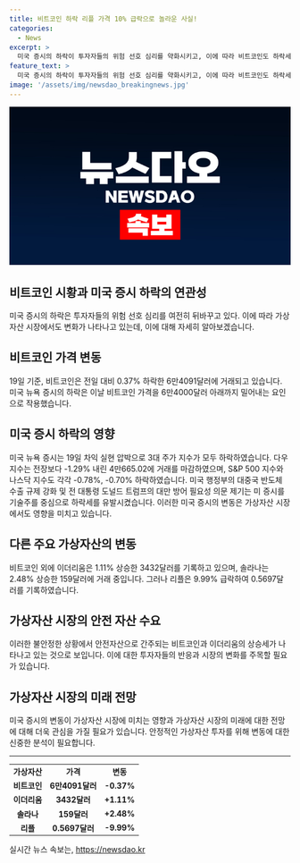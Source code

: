 ```yaml
---
title: 비트코인 하락 리플 가격 10% 급락으로 놀라운 사실!
categories:
  - News
excerpt: >
  미국 증시의 하락이 투자자들의 위험 선호 심리를 약화시키고, 이에 따라 비트코인도 하락세를 보이고 있다. 19일 오전, 비트코인은 0.37% 하락한 6만4091달러에 거래되었으며, 뉴욕 증시의 하락으로 다우 지수는 -1.29%, S&P 500 지수는 -0.78%, 나스닥 지수는 -0.70% 하락했다. 미국 정부의 대(對)중국 반도체 수출 규제 강화와 트럼프 전 대통령의 대만 방어 필요성 의문 제기로 인해 기술주 중심으로 하락했고, 이로 인해 비트코인 가격이 6만4000달러 아래로 밀렸다.
feature_text: >
  미국 증시의 하락이 투자자들의 위험 선호 심리를 약화시키고, 이에 따라 비트코인도 하락세를 보이고 있다. 19일 오전, 비트코인은 0.37% 하락한 6만4091달러에 거래되었으며, 뉴욕 증시의 하락으로 다우 지수는 -1.29%, S&P 500 지수는 -0.78%, 나스닥 지수는 -0.70% 하락했다. 미국 정부의 대(對)중국 반도체 수출 규제 강화와 트럼프 전 대통령의 대만 방어 필요성 의문 제기로 인해 기술주 중심으로 하락했고, 이로 인해 비트코인 가격이 6만4000달러 아래로 밀렸다.
image: '/assets/img/newsdao_breakingnews.jpg'
---
```


<p><img src="/assets/img/newsdao_breakingnews.jpg" alt="flaretime 속보" /></p>

<h2>비트코인 시황과 미국 증시 하락의 연관성</h2>

<p data-ke-size="size16">미국 증시의 하락은 투자자들의 위험 선호 심리를 여전히 뒤바꾸고 있다. 이에 따라 가상자산 시장에서도 변화가 나타나고 있는데, 이에 대해 자세히 알아보겠습니다.</p>

<h2 data-ke-size="size26">비트코인 가격 변동</h2>

<p>19일 기준, 비트코인은 전일 대비 0.37% 하락한 6만4091달러에 거래되고 있습니다. 미국 뉴욕 증시의 하락은 이날 비트코인 가격을 6만4000달러 아래까지 밀어내는 요인으로 작용했습니다.</p>

<h2 data-ke-size="size26">미국 증시 하락의 영향</h2>

<p>미국 뉴욕 증시는 19일 차익 실현 압박으로 3대 주가 지수가 모두 하락하였습니다. 다우 지수는 전장보다 -1.29% 내린 4만665.02에 거래를 마감하였으며, S&P 500 지수와 나스닥 지수도 각각 -0.78%, -0.70% 하락하였습니다. 미국 행정부의 대중국 반도체 수출 규제 강화 및 전 대통령 도널드 트럼프의 대만 방어 필요성 의문 제기는 미 증시를 기술주를 중심으로 하락세를 유발시켰습니다. 이러한 미국 증시의 변동은 가상자산 시장에서도 영향을 미치고 있습니다.</p>

<h2 data-ke-size="size26">다른 주요 가상자산의 변동</h2>

<p>비트코인 외에 이더리움은 1.11% 상승한 3432달러를 기록하고 있으며, 솔라나는 2.48% 상승한 159달러에 거래 중입니다. 그러나 리플은 9.99% 급락하여 0.5697달러를 기록하였습니다.</p>

<h2 data-ke-size="size26">가상자산 시장의 안전 자산 수요</h2>

<p>이러한 불안정한 상황에서 안전자산으로 간주되는 비트코인과 이더리움의 상승세가 나타나고 있는 것으로 보입니다. 이에 대한 투자자들의 반응과 시장의 변화를 주목할 필요가 있습니다.</p>

<h2 data-ke-size="size26">가상자산 시장의 미래 전망</h2>

<p>미국 증시의 변동이 가상자산 시장에 미치는 영향과 가상자산 시장의 미래에 대한 전망에 대해 더욱 관심을 가질 필요가 있습니다. 안정적인 가상자산 투자를 위해 변동에 대한 신중한 분석이 필요합니다.</p>

<hr>

<table>
  <tr>
    <td style="text-align: center; height: 17px;"><b>가상자산</b></td>
    <td style="text-align: center; height: 17px;"><b>가격</b></td>
    <td style="text-align: center; height: 17px;"><b>변동</b></td>
  </tr>
  <tr>
    <td style="text-align: center; height: 17px;"><b>비트코인</b></td>
    <td style="text-align: center; height: 17px;"><b>6만4091달러</b></td>
    <td style="text-align: center; height: 17px;"><b>-0.37%</b></td>
  </tr>
  <tr>
    <td style="text-align: center; height: 17px;"><b>이더리움</b></td>
    <td style="text-align: center; height: 17px;"><b>3432달러</b></td>
    <td style="text-align: center; height: 17px;"><b>+1.11%</b></td>
  </tr>
  <tr>
    <td style="text-align: center; height: 17px;"><b>솔라나</b></td>
    <td style="text-align: center; height: 17px;"><b>159달러</b></td>
    <td style="text-align: center; height: 17px;"><b>+2.48%</b></td>
  </tr>
  <tr>
    <td style="text-align: center; height: 17px;"><b>리플</b></td>
    <td style="text-align: center; height: 17px;"><b>0.5697달러</b></td>
    <td style="text-align: center; height: 17px;"><b>-9.99%</b></td>
  </tr>
</table>
실시간 뉴스 속보는, <a href="https://newsdao.kr" rel="dofollow">https://newsdao.kr</a>


